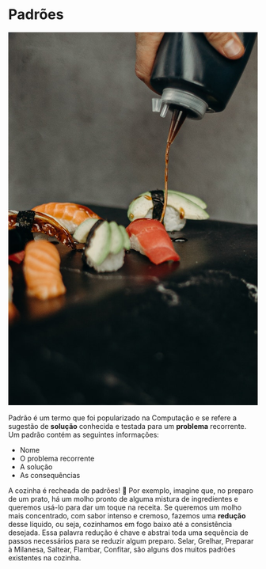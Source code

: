 # Padrões

![](../assets/padroes.jpg)

Padrão é um termo que foi popularizado na Computação e se refere a sugestão de **solução** conhecida e testada para um **problema** recorrente. Um padrão contém as seguintes informações:

- Nome
- O problema recorrente
- A solução
- As consequências

A cozinha é recheada de padrões! 🙂 Por exemplo, imagine que, no preparo de um prato, há um molho pronto de alguma mistura de ingredientes e queremos usá-lo para dar um toque na receita. Se queremos um molho mais concentrado, com sabor intenso e cremoso, fazemos uma **redução** desse líquido, ou seja, cozinhamos em fogo baixo até a consistência desejada. Essa palavra redução é chave e abstrai toda uma sequência de passos necessários para se reduzir algum preparo. Selar, Grelhar, Preparar à Milanesa, Saltear, Flambar, Confitar, são alguns dos muitos padrões existentes na cozinha. 

